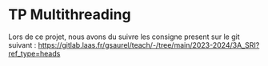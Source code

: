 # TP Multithreading
Lors de ce projet, nous avons du suivre les consigne present sur le git suivant : https://gitlab.laas.fr/gsaurel/teach/-/tree/main/2023-2024/3A_SRI?ref_type=heads
